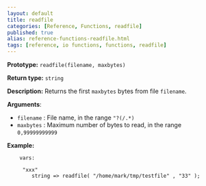 ```yaml
---
layout: default
title: readfile
categories: [Reference, Functions, readfile]
published: true
alias: reference-functions-readfile.html
tags: [reference, io functions, functions, readfile]
---
```


**Prototype:** `readfile(filename, maxbytes)`

**Return type:** `string`

**Description:** Returns the first `maxbytes` bytes from file `filename`.

**Arguments**:

* `filename` : File name, in the range `"?(/.*)`
* `maxbytes` : Maximum number of bytes to read, in the range `0,99999999999`

**Example:**

```cf3
    vars:

     "xxx"   
        string => readfile( "/home/mark/tmp/testfile" , "33" );
```

